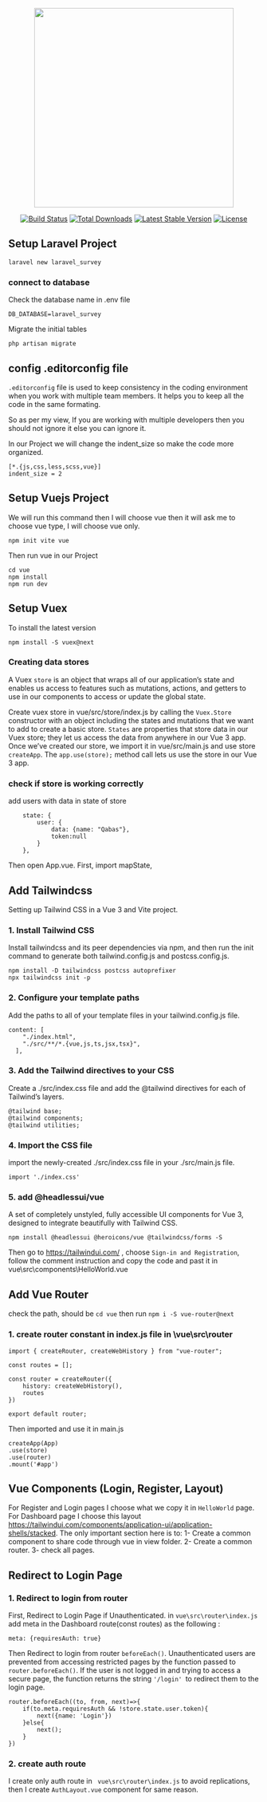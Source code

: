 <p align="center"><a href="https://laravel.com" target="_blank"><img src="https://raw.githubusercontent.com/laravel/art/master/logo-lockup/5%20SVG/2%20CMYK/1%20Full%20Color/laravel-logolockup-cmyk-red.svg" width="400"></a></p>

<p align="center">
<a href="https://travis-ci.org/laravel/framework"><img src="https://travis-ci.org/laravel/framework.svg" alt="Build Status"></a>
<a href="https://packagist.org/packages/laravel/framework"><img src="https://img.shields.io/packagist/dt/laravel/framework" alt="Total Downloads"></a>
<a href="https://packagist.org/packages/laravel/framework"><img src="https://img.shields.io/packagist/v/laravel/framework" alt="Latest Stable Version"></a>
<a href="https://packagist.org/packages/laravel/framework"><img src="https://img.shields.io/packagist/l/laravel/framework" alt="License"></a>
</p>

## Setup Laravel Project 
```
laravel new laravel_survey
```
### connect to database 
Check the database name in .env file 
```
DB_DATABASE=laravel_survey
```
Migrate the initial tables
```
php artisan migrate
```
## config .editorconfig file
`.editorconfig` file is used to keep consistency in the coding environment when you work with multiple team members. It helps you to keep all the code in the same formating.

So as per my view, If you are working with multiple developers then you should not ignore it else you can ignore it.

In our Project we will change the indent_size so make the code more organized.
```
[*.{js,css,less,scss,vue}]
indent_size = 2
```
## Setup Vuejs Project
We will run this command then I will choose vue then it will ask me to choose vue type, I will choose vue only.
```
npm init vite vue
```
Then run vue in our Project
```
cd vue
npm install
npm run dev
```
## Setup Vuex
To install the latest version 
```
npm install -S vuex@next
```
### Creating data stores
A Vuex `store` is an object that wraps all of our application’s state and enables us access to features such as mutations, actions, and getters to use in our components to access or update the global state.

Create vuex store in vue/src/store/index.js by calling the `Vuex.Store` constructor with an object including the states and mutations that we want to add to create a basic store.
`States` are properties that store data in our Vuex store; they let us access the data from anywhere in our Vue 3 app.
Once we’ve created our store, we import it in vue/src/main.js and use store `createApp`. The `app.use(store);` method call lets us use the store in our Vue 3 app. 

### check if store is working correctly
add users with data in state of store
```
    state: {
        user: {
            data: {name: "Qabas"},
            token:null
        }
    },
```
Then open App.vue. First, import mapState, 

## Add Tailwindcss
Setting up Tailwind CSS in a Vue 3 and Vite project.
### 1. Install Tailwind CSS 
Install tailwindcss and its peer dependencies via npm, and then run the init command to generate both tailwind.config.js and postcss.config.js.
```
npm install -D tailwindcss postcss autoprefixer
npx tailwindcss init -p
```
### 2. Configure your template paths
Add the paths to all of your template files in your tailwind.config.js file.
```
content: [
    "./index.html",
    "./src/**/*.{vue,js,ts,jsx,tsx}",
  ],
```
### 3. Add the Tailwind directives to your CSS
Create a ./src/index.css file and add the @tailwind directives for each of Tailwind’s layers.
```
@tailwind base;
@tailwind components;
@tailwind utilities;
```
### 4. Import the CSS file
import the newly-created ./src/index.css file in your ./src/main.js file.

```
import './index.css'
```
### 5. add @headlessui/vue
A set of completely unstyled, fully accessible UI components for Vue 3, designed to integrate beautifully with Tailwind CSS.
```
npm install @headlessui @heroicons/vue @tailwindcss/forms -S
```
Then go to https://tailwindui.com/ , choose `Sign-in and Registration`, follow the comment instruction and copy the code and past it in vue\src\components\HelloWorld.vue 

## Add Vue Router
check the path,  should be ``` cd vue ``` then 
run ``` npm i -S vue-router@next ``` 
### 1. create router constant in index.js file in \vue\src\router
```
import { createRouter, createWebHistory } from "vue-router";

const routes = [];

const router = createRouter({
    history: createWebHistory(),
    routes
})

export default router;
```
Then imported and use it in main.js
```
createApp(App)
.use(store)
.use(router)
.mount('#app')
```

## Vue Components (Login, Register, Layout)
For Register and Login pages I choose what we copy it in ``HelloWorld`` page. For Dashboard page I choose this layout https://tailwindui.com/components/application-ui/application-shells/stacked. 
The only important section here is to:
 1- Create a common component to share code through vue in view folder.
 2- Create a common router.
 3- check all pages. 

## Redirect to Login Page
### 1. Redirect to login from router 
First, Redirect to Login Page if Unauthenticated.
in ``` vue\src\router\index.js ``` add meta in the Dashboard route(const routes) as the following : 
```
meta: {requiresAuth: true}
```
Then Redirect to login from router ```beforeEach()```. Unauthenticated users are prevented from accessing restricted pages by the function passed to ```router.beforeEach()```. If the user is not logged in and trying to access a secure page, the function returns the string ```'/login' ```to redirect them to the login page.

```
router.beforeEach((to, from, next)=>{
    if(to.meta.requiresAuth && !store.state.user.token){
        next({name: 'Login'})
    }else{
        next();
    }
})
```
### 2. create auth route
I create only auth route in ``` vue\src\router\index.js``` to avoid replications, then I create ```AuthLayout.vue``` component for same reason.

